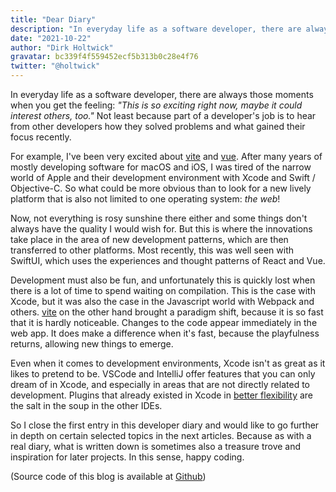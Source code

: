 ```yaml
---
title: "Dear Diary"
description: "In everyday life as a software developer, there are always those moments when you get the feeling: This is so exciting right now, maybe it could interest others, too."
date: "2021-10-22"
author: "Dirk Holtwick"
gravatar: bc339f4f559452ecf5b313b0c28e4f76
twitter: "@holtwick"
---
```


In everyday life as a software developer, there are always those moments when you get the feeling: _"This is so exciting right now, maybe it could interest others, too."_ Not least because part of a developer's job is to hear from other developers how they solved problems and what gained their focus recently.

For example, I've been very excited about [vite](https://vitejs.dev/) and [vue](https://v3.vuejs.org/). After many years of mostly developing software for macOS and iOS, I was tired of the narrow world of Apple and their development environment with Xcode and Swift / Objective-C. So what could be more obvious than to look for a new lively platform that is also not limited to one operating system: _the web_!

Now, not everything is rosy sunshine there either and some things don't always have the quality I would wish for. But this is where the innovations take place in the area of new development patterns, which are then transferred to other platforms. Most recently, this was well seen with SwiftUI, which uses the experiences and thought patterns of React and Vue.

Development must also be fun, and unfortunately this is quickly lost when there is a lot of time to spend waiting on compilation. This is the case with Xcode, but it was also the case in the Javascript world with Webpack and others. [vite](https://vitejs.dev/) on the other hand brought a paradigm shift, because it is so fast that it is hardly noticeable. Changes to the code appear immediately in the web app. It does make a difference when it's fast, because the playfulness returns, allowing new things to emerge.

Even when it comes to development environments, Xcode isn't as great as it likes to pretend to be. VSCode and IntelliJ offer features that you can only dream of in Xcode, and especially in areas that are not directly related to development. Plugins that already existed in Xcode in [better flexibility](https://github.com/holtwick/HOStringSense-for-Xcode) are the salt in the soup in the other IDEs.

So I close the first entry in this developer diary and would like to go further in depth on certain selected topics in the next articles. Because as with a real diary, what is written down is sometimes also a treasure trove and inspiration for later projects. In this sense, happy coding.

(Source code of this blog is available at [Github](https://github.com/viidoo-it/how))
